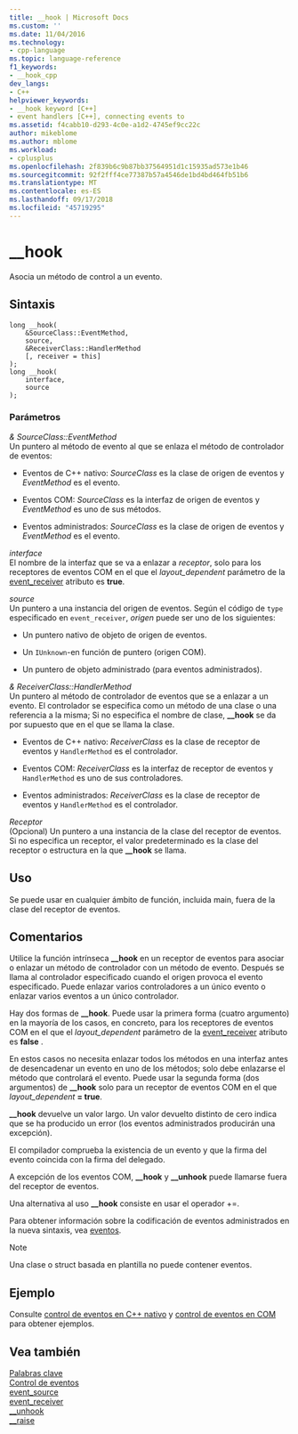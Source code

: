 ```yaml
---
title: __hook | Microsoft Docs
ms.custom: ''
ms.date: 11/04/2016
ms.technology:
- cpp-language
ms.topic: language-reference
f1_keywords:
- __hook_cpp
dev_langs:
- C++
helpviewer_keywords:
- __hook keyword [C++]
- event handlers [C++], connecting events to
ms.assetid: f4cabb10-d293-4c0e-a1d2-4745ef9cc22c
author: mikeblome
ms.author: mblome
ms.workload:
- cplusplus
ms.openlocfilehash: 2f839b6c9b87bb37564951d1c15935ad573e1b46
ms.sourcegitcommit: 92f2fff4ce77387b57a4546de1bd4bd464fb51b6
ms.translationtype: MT
ms.contentlocale: es-ES
ms.lasthandoff: 09/17/2018
ms.locfileid: "45719295"
---
```

# <a name="hook"></a>__hook

Asocia un método de control a un evento.

## <a name="syntax"></a>Sintaxis

```
long __hook(
    &SourceClass::EventMethod,
    source,
    &ReceiverClass::HandlerMethod
    [, receiver = this]
);
long __hook(
    interface,
    source
);
```

### <a name="parameters"></a>Parámetros

*& SourceClass::EventMethod*<br/>
Un puntero al método de evento al que se enlaza el método de controlador de eventos:

- Eventos de C++ nativo: *SourceClass* es la clase de origen de eventos y *EventMethod* es el evento.

- Eventos COM: *SourceClass* es la interfaz de origen de eventos y *EventMethod* es uno de sus métodos.

- Eventos administrados: *SourceClass* es la clase de origen de eventos y *EventMethod* es el evento.

*interface*<br/>
El nombre de la interfaz que se va a enlazar a *receptor*, solo para los receptores de eventos COM en el que el *layout_dependent* parámetro de la [event_receiver](../windows/event-receiver.md) atributo es **true**.

*source*<br/>
Un puntero a una instancia del origen de eventos. Según el código de `type` especificado en `event_receiver`, *origen* puede ser uno de los siguientes:

- Un puntero nativo de objeto de origen de eventos.

- Un `IUnknown`-en función de puntero (origen COM).

- Un puntero de objeto administrado (para eventos administrados).

*& ReceiverClass::HandlerMethod*<br/>
Un puntero al método de controlador de eventos que se a enlazar a un evento. El controlador se especifica como un método de una clase o una referencia a la misma; Si no especifica el nombre de clase, **__hook** se da por supuesto que en el que se llama la clase.

- Eventos de C++ nativo: *ReceiverClass* es la clase de receptor de eventos y `HandlerMethod` es el controlador.

- Eventos COM: *ReceiverClass* es la interfaz de receptor de eventos y `HandlerMethod` es uno de sus controladores.

- Eventos administrados: *ReceiverClass* es la clase de receptor de eventos y `HandlerMethod` es el controlador.

*Receptor*<br/>
(Opcional) Un puntero a una instancia de la clase del receptor de eventos. Si no especifica un receptor, el valor predeterminado es la clase del receptor o estructura en la que **__hook** se llama.

## <a name="usage"></a>Uso

Se puede usar en cualquier ámbito de función, incluida main, fuera de la clase del receptor de eventos.

## <a name="remarks"></a>Comentarios

Utilice la función intrínseca **__hook** en un receptor de eventos para asociar o enlazar un método de controlador con un método de evento. Después se llama al controlador especificado cuando el origen provoca el evento especificado. Puede enlazar varios controladores a un único evento o enlazar varios eventos a un único controlador.

Hay dos formas de **__hook**. Puede usar la primera forma (cuatro argumento) en la mayoría de los casos, en concreto, para los receptores de eventos COM en el que el *layout_dependent* parámetro de la [event_receiver](../windows/event-receiver.md) atributo es **false** .

En estos casos no necesita enlazar todos los métodos en una interfaz antes de desencadenar un evento en uno de los métodos; solo debe enlazarse el método que controlará el evento. Puede usar la segunda forma (dos argumentos) de **__hook** solo para un receptor de eventos COM en el que *layout_dependent* **= true**.

**__hook** devuelve un valor largo. Un valor devuelto distinto de cero indica que se ha producido un error (los eventos administrados producirán una excepción).

El compilador comprueba la existencia de un evento y que la firma del evento coincida con la firma del delegado.

A excepción de los eventos COM, **__hook** y **__unhook** puede llamarse fuera del receptor de eventos.

Una alternativa al uso **__hook** consiste en usar el operador +=.

Para obtener información sobre la codificación de eventos administrados en la nueva sintaxis, vea [eventos](../windows/event-cpp-component-extensions.md).

> [!NOTE]
> Una clase o struct basada en plantilla no puede contener eventos.

## <a name="example"></a>Ejemplo

Consulte [control de eventos en C++ nativo](../cpp/event-handling-in-native-cpp.md) y [control de eventos en COM](../cpp/event-handling-in-com.md) para obtener ejemplos.

## <a name="see-also"></a>Vea también

[Palabras clave](../cpp/keywords-cpp.md)<br/>
[Control de eventos](../cpp/event-handling.md)<br/>
[event_source](../windows/event-source.md)<br/>
[event_receiver](../windows/event-receiver.md)<br/>
[__unhook](../cpp/unhook.md)<br/>
[__raise](../cpp/raise.md)<br/>
